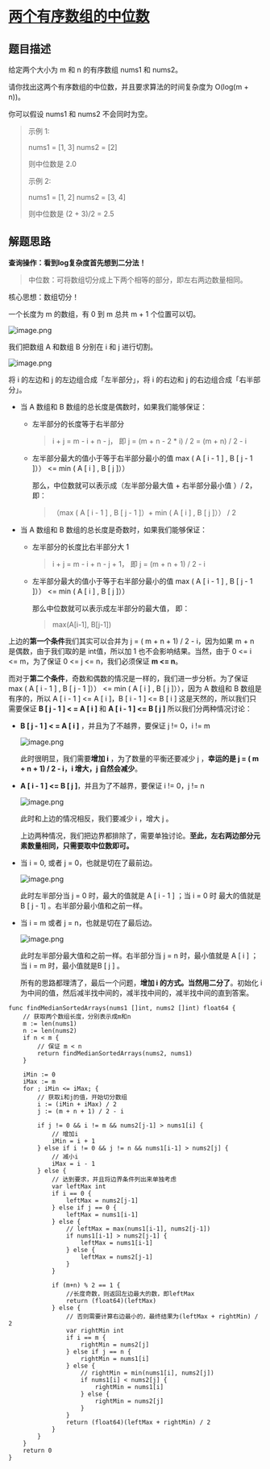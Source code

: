 # [两个有序数组的中位数](https://leetcode-cn.com/problems/median-of-two-sorted-arrays/)

## 题目描述

给定两个大小为 m 和 n 的有序数组 nums1 和 nums2。

请你找出这两个有序数组的中位数，并且要求算法的时间复杂度为 O(log(m + n))。

你可以假设 nums1 和 nums2 不会同时为空。

> 示例 1:
>
> nums1 = [1, 3]
> nums2 = [2]
>
> 则中位数是 2.0
>
> 示例 2:
>
>  nums1 = [1, 2]
> nums2 = [3, 4]
>
> 则中位数是 (2 + 3)/2 = 2.5

## 解题思路

**查询操作：看到log复杂度首先想到二分法！**

> 中位数：可将数组切分成上下两个相等的部分，即左右两边数量相同。

核心思想：数组切分！

一个长度为 m 的数组，有 0 到 m 总共 m + 1 个位置可以切。

![image.png](https://pic.leetcode-cn.com/d78f16160c2c546cb5447bad95ad4b82008b46966c21eaa1ba605fcd3dae4997-image.png)

我们把数组 A 和数组 B 分别在 i 和 j 进行切割。

![image.png](https://pic.leetcode-cn.com/b9d90d65438709de1d537b8b340fb15104a10da3a2b121727e6edfc8484b6b80-image.png)

将 i 的左边和 j 的左边组合成「左半部分」，将 i 的右边和 j 的右边组合成「右半部分」。

- 当 A 数组和 B 数组的总长度是偶数时，如果我们能够保证：

  - 左半部分的长度等于右半部分

    > i + j = m - i + n - j， 即 j = (m + n - 2 * i) / 2 = (m + n) / 2 - i

  - 左半部分最大的值小于等于右半部分最小的值 max ( A [ i - 1 ] , B [ j - 1 ]）） <= min ( A [ i ] , B [ j ]））

    那么，中位数就可以表示成（左半部分最大值 + 右半部分最小值 ）/ 2，即：

    > （max ( A [ i - 1 ] , B [  j  - 1 ]）+ min ( A [ i ] , B [ j ]）） /  2

    

- 当 A 数组和 B 数组的总长度是奇数时，如果我们能够保证：

  - 左半部分的长度比右半部分大 1

    > i + j = m - i + n - j + 1， 即 j = (m + n + 1) / 2 - i

  - 左半部分最大的值小于等于右半部分最小的值 max ( A [ i - 1 ] , B [ j - 1 ]）） <= min ( A [ i ] , B [ j ]））

    那么中位数就可以表示成左半部分的最大值， 即：

    > max(A[i-1], B[j-1])

上边的**第一个条件**我们其实可以合并为 j = ( m + n + 1) / 2 - i，因为如果 m + n 是偶数，由于我们取的是 int值，所以加 1 也不会影响结果。当然，由于 0 <= i <= m，为了保证 0 <= j <= n，我们必须保证 **m <= n**。



而对于**第二个条件**，奇数和偶数的情况是一样的，我们进一步分析。为了保证 max ( A [ i - 1 ] , B [ j - 1 ]）） <= min ( A [ i ] , B [ j ]）），因为 A 数组和 B 数组是有序的，所以 A [ i - 1 ] <= A [ i ]，B [ i - 1 ] <= B [ i ] 这是天然的，所以我们只需要保证 **B [ j - 1 ] < = A [ i ]** 和 **A [ i - 1 ] <= B [ j ]** 所以我们分两种情况讨论：

- **B [ j - 1 ] < = A [ i ]** ，并且为了不越界，要保证 j != 0，i != m

  ![image.png](https://pic.leetcode-cn.com/5c3f891a0240ecbfb5783740bb6fd98996a078cabe44959c00cd9a7a54be2fe0-image.png)

  此时很明显，我们需要**增加 i** ，为了数量的平衡还要减少 j ，**幸运的是 j = ( m + n + 1) / 2 - i，i 增大，j 自然会减少**。

- **A [ i - 1 ] <= B [ j ]**，并且为了不越界，要保证 i != 0，j != n

  ![image.png](https://pic.leetcode-cn.com/0c8f9c46c4c836b29824c62444bb449015a404e50f2f29603c9ed1ba1173eafd-image.png)

  此时和上边的情况相反，我们要减少 i ，增大 j 。

  

  上边两种情况，我们把边界都排除了，需要单独讨论。**至此，左右两边部分元素数量相同，只需要取中位数即可。**

- 当 i = 0, 或者 j = 0，也就是切在了最前边。

  ![image.png](https://pic.leetcode-cn.com/30b527fe396e5cad5b539bea21d609e28a8b9a0ab952a343a60df0f1ed834851-image.png)

  此时左半部分当 j = 0 时，最大的值就是 A [ i - 1 ] ；当 i = 0 时 最大的值就是 B [ j - 1] 。右半部分最小值和之前一样。

- 当 i = m 或者 j = n，也就是切在了最后边。

  ![image.png](https://pic.leetcode-cn.com/0aa2ef8bec471732ec8f4f3a5290d13ed1a907b7906201b980776987495abdfe-image.png)


  此时左半部分最大值和之前一样。右半部分当 j = n 时，最小值就是 A [ i ] ；当 i = m 时，最小值就是B [ j ] 。

  所有的思路都理清了，最后一个问题，**增加 i 的方式。当然用二分了**。初始化 i 为中间的值，然后减半找中间的，减半找中间的，减半找中间的直到答案。

  

```golang
func findMedianSortedArrays(nums1 []int, nums2 []int) float64 {
    // 获取两个数组长度，分别表示成m和n
    m := len(nums1)
    n := len(nums2)
    if n < m {
        // 保证 m < n
        return findMedianSortedArrays(nums2, nums1)
    }

    iMin := 0
    iMax := m
    for ; iMin <= iMax; {
        // 获取i和j的值，开始切分数组
        i := (iMin + iMax) / 2
        j := (m + n + 1) / 2 - i

        if j != 0 && i != m && nums2[j-1] > nums1[i] {
            // 增加i
            iMin = i + 1
        } else if i != 0 && j != n && nums1[i-1] > nums2[j] {
            // 减小i
            iMax = i - 1
        } else {
            // 达到要求，并且将边界条件列出来单独考虑
            var leftMax int
            if i == 0 {
                leftMax = nums2[j-1]
            } else if j == 0 {
                leftMax = nums1[i-1]
            } else {
                // leftMax = max(nums1[i-1], nums2[j-1])
                if nums1[i-1] > nums2[j-1] {
                    leftMax = nums1[i-1]
                } else {
                    leftMax = nums2[j-1]
                }
            }

            if (m+n) % 2 == 1 {
                //长度奇数，则返回左边最大的数，即leftMax
                return (float64)(leftMax)
            } else {
                // 否则需要计算右边最小的，最终结果为(leftMax + rightMin) / 2
                var rightMin int
                if i == m {
                    rightMin = nums2[j]
                } else if j == n {
                    rightMin = nums1[i]
                } else {
                    // rightMin = min(nums1[i], nums2[j])
                    if nums1[i] < nums2[j] {
                        rightMin = nums1[i]
                    } else {
                        rightMin = nums2[j]
                    }
                }
                return (float64)(leftMax + rightMin) / 2
            }
        }
    }
    return 0
}
```

